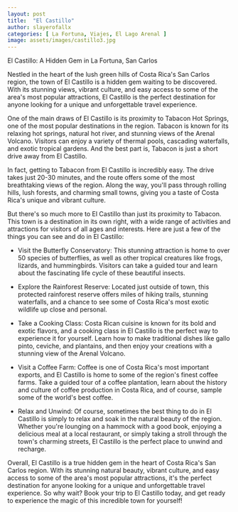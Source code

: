 ```yaml
---
layout: post
title:  "El Castillo"
author: slayerofallx 
categories: [ La Fortuna, Viajes, El Lago Arenal ]
image: assets/images/castillo3.jpg
---
```


El Castillo: A Hidden Gem in La Fortuna, San Carlos

Nestled in the heart of the lush green hills of Costa Rica's San Carlos region, the town of El Castillo is a hidden gem waiting to be discovered. With its stunning views, vibrant culture, and easy access to some of the area's most popular attractions, El Castillo is the perfect destination for anyone looking for a unique and unforgettable travel experience.

One of the main draws of El Castillo is its proximity to Tabacon Hot Springs, one of the most popular destinations in the region. Tabacon is known for its relaxing hot springs, natural hot river, and stunning views of the Arenal Volcano. Visitors can enjoy a variety of thermal pools, cascading waterfalls, and exotic tropical gardens. And the best part is, Tabacon is just a short drive away from El Castillo.

In fact, getting to Tabacon from El Castillo is incredibly easy. The drive takes just 20-30 minutes, and the route offers some of the most breathtaking views of the region. Along the way, you'll pass through rolling hills, lush forests, and charming small towns, giving you a taste of Costa Rica's unique and vibrant culture.

But there's so much more to El Castillo than just its proximity to Tabacon. This town is a destination in its own right, with a wide range of activities and attractions for visitors of all ages and interests. Here are just a few of the things you can see and do in El Castillo:

- Visit the Butterfly Conservatory: This stunning attraction is home to over 50 species of butterflies, as well as other tropical creatures like frogs, lizards, and hummingbirds. Visitors can take a guided tour and learn about the fascinating life cycle of these beautiful insects.

- Explore the Rainforest Reserve: Located just outside of town, this protected rainforest reserve offers miles of hiking trails, stunning waterfalls, and a chance to see some of Costa Rica's most exotic wildlife up close and personal.

- Take a Cooking Class: Costa Rican cuisine is known for its bold and exotic flavors, and a cooking class in El Castillo is the perfect way to experience it for yourself. Learn how to make traditional dishes like gallo pinto, ceviche, and plantains, and then enjoy your creations with a stunning view of the Arenal Volcano.

- Visit a Coffee Farm: Coffee is one of Costa Rica's most important exports, and El Castillo is home to some of the region's finest coffee farms. Take a guided tour of a coffee plantation, learn about the history and culture of coffee production in Costa Rica, and of course, sample some of the world's best coffee.

- Relax and Unwind: Of course, sometimes the best thing to do in El Castillo is simply to relax and soak in the natural beauty of the region. Whether you're lounging on a hammock with a good book, enjoying a delicious meal at a local restaurant, or simply taking a stroll through the town's charming streets, El Castillo is the perfect place to unwind and recharge.

Overall, El Castillo is a true hidden gem in the heart of Costa Rica's San Carlos region. With its stunning natural beauty, vibrant culture, and easy access to some of the area's most popular attractions, it's the perfect destination for anyone looking for a unique and unforgettable travel experience. So why wait? Book your trip to El Castillo today, and get ready to experience the magic of this incredible town for yourself!


